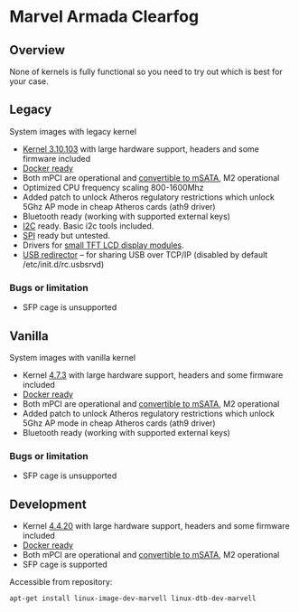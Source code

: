 # Marvel Armada Clearfog #

## Overview ##

None of kernels is fully functional so you need to try out which is best for your case.

## Legacy ##
System images with legacy kernel

- [Kernel 3.10.103](https://github.com/SolidRun/linux-armada38x) with large hardware support, headers and some firmware included
- [Docker ready](User-Guide_Advanced-Features/#how-to-run-docker)
- Both mPCI are operational and [convertible to mSATA](https://github.com/igorpecovnik/lib/tree/master/patch/u-boot/u-boot-armada-default), M2 operational
- Optimized CPU frequency scaling 800-1600Mhz
- Added patch to unlock Atheros regulatory restrictions which unlock 5Ghz AP mode in cheap Atheros cards (ath9 driver)
- Bluetooth ready (working with supported external keys)
- [I2C](http://en.wikipedia.org/wiki/I%C2%B2C) ready. Basic i2c tools included.
- [SPI](http://en.wikipedia.org/wiki/Serial_Peripheral_Interface_Bus) ready but untested.
- Drivers for [small TFT LCD display modules](https://github.com/notro/fbtft).
- [USB redirector](http://www.incentivespro.com/usb-server-usage.html) – for sharing USB over TCP/IP (disabled by default /etc/init.d/rc.usbsrvd)

### Bugs or limitation ###

- SFP cage is unsupported

## Vanilla ##
System images with vanilla kernel

- Kernel [4.7.3](http://www.kernel.org/) with large hardware support, headers and some firmware included
- [Docker ready](User-Guide_Advanced-Features/#how-to-run-docker)
- Both mPCI are operational and [convertible to mSATA](https://github.com/igorpecovnik/lib/tree/master/patch/u-boot/u-boot-armada-default), M2 operational
- Added patch to unlock Atheros regulatory restrictions which unlock 5Ghz AP mode in cheap Atheros cards (ath9 driver)
- Bluetooth ready (working with supported external keys)

### Bugs or limitation ###

- SFP cage is unsupported


## Development ##

- Kernel [4.4.20](https://github.com/SolidRun/linux-stable) with large hardware support, headers and some firmware included
- [Docker ready](User-Guide_Advanced-Features/#how-to-run-docker)
- Both mPCI are operational and [convertible to mSATA](https://github.com/igorpecovnik/lib/tree/master/patch/u-boot/u-boot-armada-default), M2 operational
- SFP cage is supported

Accessible from repository:

    apt-get install linux-image-dev-marvell linux-dtb-dev-marvell